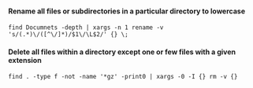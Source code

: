 #### Rename all files or subdirectories in a particular directory to lowercase
```
find Documnets -depth | xargs -n 1 rename -v 's/(.*)\/([^\/]*)/$1\/\L$2/' {} \;
```

#### Delete all files within a directory except one or few files with a given extension
```
find . -type f -not -name '*gz' -print0 | xargs -0 -I {} rm -v {}
```